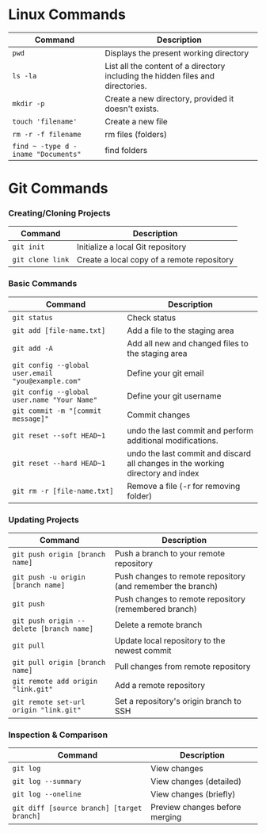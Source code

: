 Linux Commands
============
| Command | Description |
| ------- | ----------- |
| `pwd` | Displays the present working directory |
| `ls -la` | List all the content of a directory including the hidden files and directories. |
| `mkdir -p` | Create a new directory, provided it doesn't exists. |
| `touch 'filename'` | Create a new file |
| `rm -r -f filename`	| rm files (folders) |
| `find ~ -type d -iname "Documents"` |  find folders |

Git Commands
============

### Creating/Cloning Projects

| Command | Description |
| ------- | ----------- |
| `git init` | Initialize a local Git repository |
| `git clone link` | Create a local copy of a remote repository |

### Basic Commands

| Command | Description |
| ------- | ----------- |
| `git status` | Check status |
| `git add [file-name.txt]` | Add a file to the staging area |
| `git add -A` | Add all new and changed files to the staging area |
| `git config --global user.email "you@example.com"` | Define your git email|
| `git config --global user.name "Your Name"` | Define your git username|
| `git commit -m "[commit message]"` | Commit changes |
| `git reset --soft HEAD~1` | undo the last commit and perform additional modifications. |
| `git reset --hard HEAD~1` | undo the last commit and discard all changes in the working directory and index |
| `git rm -r [file-name.txt]` | Remove a file (-r for removing folder) |

### Updating Projects

| Command | Description |
| ------- | ----------- |
| `git push origin [branch name]` | Push a branch to your remote repository |
| `git push -u origin [branch name]` | Push changes to remote repository (and remember the branch) |
| `git push` | Push changes to remote repository (remembered branch) |
| `git push origin --delete [branch name]` | Delete a remote branch |
| `git pull` | Update local repository to the newest commit |
| `git pull origin [branch name]` | Pull changes from remote repository |
| `git remote add origin "link.git"` | Add a remote repository |
| `git remote set-url origin "link.git"` | Set a repository's origin branch to SSH |

### Inspection & Comparison

| Command | Description |
| ------- | ----------- |
| `git log` | View changes |
| `git log --summary` | View changes (detailed) |
| `git log --oneline` | View changes (briefly) |
| `git diff [source branch] [target branch]` | Preview changes before merging |
